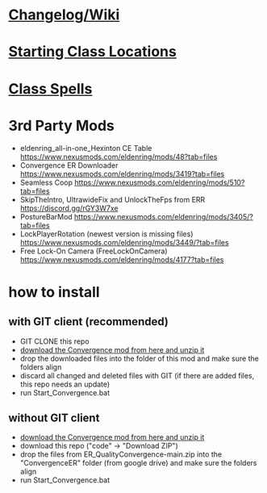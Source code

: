 # [Changelog/Wiki](https://docs.google.com/spreadsheets/d/1AsFlqzsFYiBCyEobpUrh3SBEQkSGP2jWntixRSuaTUE/edit?gid=452958051#gid=452958051)
# [Starting Class Locations](https://media.discordapp.net/attachments/905816659640586242/1219860141768310804/Rough_Convergence_Class_Starting_Points_1.4.1.2.jpg?ex=67cc6b89&is=67cb1a09&hm=47cac2082e248dd3a8f45f4b58f7bc92f8fa2d2a6614fac5e3fbdb54c87bf3d6&=&format=webp&width=1424&height=1380)
# [Class Spells](https://docs.google.com/spreadsheets/d/14eOorTrWt4jk-Gghg4DahKbL2bBU9aktBBhypXQKlP8/edit?gid=1721948299#gid=1721948299)

# 3rd Party Mods

- eldenring_all-in-one_Hexinton CE Table https://www.nexusmods.com/eldenring/mods/48?tab=files
- Convergence ER Downloader https://www.nexusmods.com/eldenring/mods/3419?tab=files
- Seamless Coop https://www.nexusmods.com/eldenring/mods/510?tab=files
- SkipTheIntro, UltrawideFix and UnlockTheFps from ERR https://discord.gg/rGY3W7xe
- PostureBarMod https://www.nexusmods.com/eldenring/mods/3405/?tab=files
- LockPlayerRotation (newest version is missing files) https://www.nexusmods.com/eldenring/mods/3449/?tab=files
- Free Lock-On Camera (FreeLockOnCamera) https://www.nexusmods.com/eldenring/mods/4177?tab=files

# how to install

## with GIT client (recommended)

- GIT CLONE this repo
- [download the Convergence mod from here and unzip it](https://drive.google.com/file/d/1-ZlgXuenvQ_PrTM3aX8mgCBnr01N1hDb/view?usp=sharing)
- drop the downloaded files into the folder of this mod and make sure the folders align
- discard all changed and deleted files with GIT (if there are added files, this repo needs an update)
- run Start_Convergence.bat

## without GIT client

- [download the Convergence mod from here and unzip it](https://drive.google.com/file/d/1-ZlgXuenvQ_PrTM3aX8mgCBnr01N1hDb/view?usp=sharing)
- download this repo ("code" -> "Download ZIP")
- drop the files from ER_QualityConvergence-main.zip into the "ConvergenceER" folder (from google drive) and make sure the folders align
- run Start_Convergence.bat
